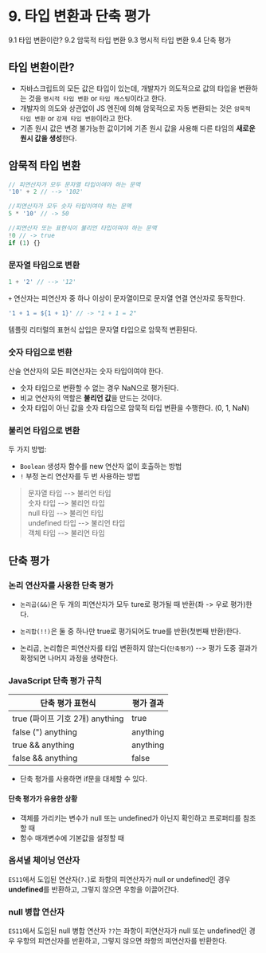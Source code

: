 # 9. 타입 변환과 단축 평가
9.1 타입 변환이란?
9.2 암묵적 타입 변환
9.3 명시적 타입 변환
9.4 단축 평가

## 타입 변환이란?
- 자바스크립트의 모든 값은 타입이 있는데, 개발자가 의도적으로 값의 타입을 변환하는 것을 `명시적 타입 변환` or `타입 캐스팅`이라고 한다.
- 개발자의 의도와 상관없이 JS 엔진에 의해 암묵적으로 자동 변환되는 것은 `암묵적 타입 변환` or `강제 타입 변환`이라고 한다.
- 기존 원시 값은 변경 불가능한 값이기에 기존 원시 값을 사용해 다른 타임의 **새로운 원시 값을 생성**한다.

## 암묵적 타입 변환
```javascript
// 피연산자가 모두 문자열 타입이여야 하는 문맥
'10' + 2 // --> '102'

//피연산자가 모두 숫자 타입이여야 하는 문맥
5 * '10' // -> 50

//피연산자 또는 표현식이 불리언 타입이여야 하는 문맥
!0 // -> true
if (1) {}
```

### 문자열 타입으로 변환
```javascript
1 + '2' // --> '12'
```
`+` 연산자는 피연산자 중 하나 이상이 문자열이므로 문자열 연결 연산자로 동작한다.

```javascript
'1 + 1 = ${1 + 1}' // -> "1 + 1 = 2"
```
템플릿 리터럴의 표현식 삽입은 문자열 타입으로 암묵적 변환된다.

### 숫자 타입으로 변환
산술 연산자의 모든 피연산자는 숫자 타입이여야 한다.
- 숫자 타입으로 변환할 수 없는 경우 NaN으로 평가된다.
- 비교 연산자의 역할은 **불리언 값**을 만드는 것이다. 
- 숫자 타입이 아닌 값을 숫자 타입으로 암묵적 타입 변환을 수행한다. (0, 1, NaN)

### 불리언 타입으로 변환
두 가지 방법:
- `Boolean` 생성자 함수를 new 연산자 없이 호출하는 방법<br>
- `!` 부정 논리 연산자를 두 번 사용하는 방법
>문자열 타입 --> 불리언 타입<br>
>숫자 타입 --> 불리언 타입<br>
>null 타입 --> 불리언 타입<br>
>undefined 타입 --> 불리언 타입<br>
>객체 타입 --> 불리언 타입

## 단축 평가
### 논리 연산자를 사용한 단축 평가
- `논리곱(&&)`은  두 개의 피연산자가 모두 ture로 평가될 때 반환(좌 -> 우로 평가)한다.
- `논리합(!!)`은 둘 중 하나만 true로 평가되어도 true를 반환(첫번째 반환)한다.

- 논리곱, 논리합은 피연산자를 타입 변환하지 않는다(`단축평가`) --> 평가 도중 결과가 확정되면 나머지 과정을 생략한다.

### JavaScript 단축 평가 규칙

| 단축 평가 표현식  | 평가 결과   |
----------------|--------------------------|
| true (파이프 기호 2개) anything  | true  |
| false (") anything     | anything   |
 | true && anything     | anything |
| false && anything   | false    |

- 단축 평가를 사용하면 if문을 대체할 수 있다. 
#### 단축 평가가 유용한 상황
- 객체를 가리키는 변수가 null 또는 undefined가 아닌지 확인하고 프로퍼티를 참조할 때
- 함수 매개변수에 기본값을 설정할 때

### 옵셔녈 체이닝 연산자
`ES11`에서 도입된 연산자(`?.`)로 좌항의 피연산자가 null or undefined인 경우 **undefined**를 반환하고, 그렇지 않으면 우항을 이끌어간다.

### null 병합 연산자
`ES11`에서 도입된 null 병합 연산자 `??`는 좌항이 피연산자가 null 또는 undefined인 경우 우항의 피연산자를 반환하고, 그렇지 않으면 좌항의 피연산자를 반환한다. 
